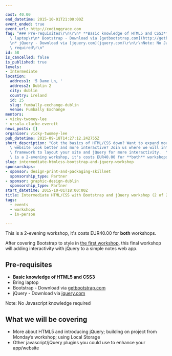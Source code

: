 ```yaml
---

cost: 40.00
end_datetime: 2015-10-01T21:00:00Z
event_ended: true
event_url: http://codinggrace.com
faq: "### Pre-requisites\r\n\r\n* **Basic knowledge of HTML5 and CSS3**\r\n* Bring\
  \ laptop\r\n* Bootstrap - Download via [getbootstrap.com](http://getbootstrap.com/)\r\
  \n* jQuery - Download via [jquery.com](jquery.com)\r\n\r\nNote: No Javascript knowledge\
  \ required\r\n"
id: 58
is_cancelled: false
is_published: true
levels:
- Intermediate
location:
  address1: '5 Dame Ln, '
  address2: Dublin 2
  city: dublin
  country: ireland
  id: 25
  slug: fumbally-exchange-dublin
  venue: Fumbally Exchange
mentors:
- vicky-twomey-lee
- ursula-clarke-everett
news_posts: []
organiser: vicky-twomey-lee
pub_datetime: 2015-09-18T14:27:12.242755Z
short_description: "Got the basics of HTML/CSS down? Want to expand more to make your\
  \ website look better and more interactive? Join us where we will introduce a popular\
  \ framework to layout your site and jQuery for more interactivity.  \r\n\r\nThis\
  \ is a 2-evening workshop, it's costs EUR40.00 for **both** workshops."
slug: intermediate-htmlcss-bootstrap-and-jquery-workshop
sponsorships:
- sponsor: design-print-and-packaging-skillnet
  sponsorship_type: Partner
- sponsor: graphic-design-dublin
  sponsorship_type: Partner
start_datetime: 2015-10-01T18:00:00Z
title: Intermediate HTML/CSS with Bootstrap and jQuery workshop (2 of 2)
tags:
  - events
  - workshops
  - in-person

---
```


This is a 2-evening workshop, it's costs EUR40.00 for **both** workshops.

After covering Bootstrap to style in [the first workshop](http://www.codinggrace.com/events/intermediate-htmlcss-bootstrap-and-jquery-workshop/57/), this final workshop will adding interactivity with jQuery to a simple notes web app.

## Pre-requisites
* **Basic knowledge of HTML5 and CSS3**
* Bring laptop
* Bootstrap - Download via [getbootstrap.com](http://getbootstrap.com/)
* jQuery - Download via [jquery.com](jquery.com)

Note: No Javascript knowledge required

## What we will be covering

* More about HTML5 and introducing jQuery; building on project from Monday’s workshop; using Local Storage
* Other javascript/jQuery plugins you could use to enhance your app/website
